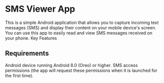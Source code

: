 # SMS Viewer App
    
This is a simple Android application that allows you to capture incoming text messages (SMS) and display their content on your mobile device's screen. You can use this app to easily read and view SMS messages received on your phone.
Key Features

## Requirements

Android device running Android 8.0 (Oreo) or higher.
SMS access permissions (the app will request these permissions when it is launched for the first time).
